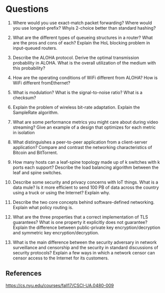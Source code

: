 # Questions

1. Where would you use exact-match packet forwarding? Where would you use longest-prefix? Whyis 2-choice better than standard hashing?

2. What are the different types of queueing structures in a router? What are the pros and cons of each? Explain the HoL blocking problem in input-queued routers.

3. Describe the ALOHA protocol. Derive the optimal transmission probability in ALOHA. What is the overall utilization of the medium with this probability?

4. How are the operating conditions of WiFi different from ALOHA? How is WiFi different fromEthernet?

5. What is modulation? What is the signal-to-noise ratio? What is a checksum?

6. Explain the problem of wireless bit-rate adaptation. Explain the SampleRate algorithm.

7. What are some performance metrics you might care about during video streaming? Give an example of a design that optimizes for each metric in isolation

8. What distinguishes a peer-to-peer application from a client-server application? Compare and contrast the networking characteristics of Bitcoin and BitTorrent.

9. How many hosts can a leaf-spine topology made up of k switches with k ports each support? Describe the load balancing algorithm between the leaf and spine switches.

10. Describe some security and privacy concerns with IoT things. What is a data mule? Is it more efficient to send 100 PB of data across the country using a truck or using the Internet? Explain why.

11. Describe the two core concepts behind software-defined networking. Explain what policy routing is.

12. What are the three properties that a correct implementation of TLS guarantees? What is one property it explicitly does not guarantee? Explain the difference between public-private key encryption/decryption and symmetric key encryption/decryption.

13. What is the main difference between the security adversary in network surveillance and censorship and the security in standard discussions of security protocols? Explain a few ways in which a network censor can censor access to the Internet for its customers.

## References

<https://cs.nyu.edu/courses/fall17/CSCI-UA.0480-009>
